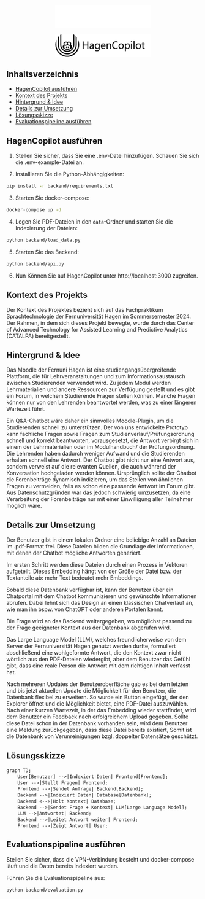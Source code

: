 <p align="center"><img width=250 src="img/hagencopilot_dark.png#gh-dark-mode-only" /></p>
<p align="center"><img width=250 src="img/hagencopilot_light.png#gh-light-mode-only" /></p>

## Inhaltsverzeichnis

- [HagenCopilot ausführen](#hagencopilot-ausführen)
- [Kontext des Projekts](#kontext-des-projekts)
- [Hintergrund & Idee](#hintergrund--idee)
- [Details zur Umsetzung](#details-zur-umsetzung)
- [Lösungsskizze](#lösungsskizze)
- [Evaluationspipeline ausführen](#evaluationspipeline-ausführen)

## HagenCopilot ausführen

1. Stellen Sie sicher, dass Sie eine .env-Datei hinzufügen. Schauen Sie sich die .env-example-Datei an.

2. Installieren Sie die Python-Abhängigkeiten:

```bash
pip install -r backend/requirements.txt
```

3. Starten Sie docker-compose:

```bash
docker-compose up -d
```

4. Legen Sie PDF-Dateien in den `data`-Ordner und starten Sie die Indexierung der Dateien:

```bash
python backend/load_data.py
```

5. Starten Sie das Backend:

```bash
python backend/api.py
```

6. Nun Können Sie auf HagenCopilot unter http://localhost:3000 zugreifen.

## Kontext des Projekts

Der Kontext des Projektes bezieht sich auf das Fachpraktikum Sprachtechnologie der Fernuniversität Hagen im Sommersemester 2024. Der Rahmen, in dem sich dieses Projekt bewegte, wurde durch das Center of Advanced Technology for Assisted Learning and Predictive Analytics (CATALPA) bereitgestellt.

## Hintergrund & Idee

Das Moodle der Fernuni Hagen ist eine studiengangsübergreifende Plattform, die für Lehrveranstaltungen und zum Informationsaustausch zwischen Studierenden verwendet wird. Zu jedem Modul werden Lehrmaterialien und andere Ressourcen zur Verfügung gestellt und es gibt ein Forum, in welchem Studierende Fragen stellen können. Manche Fragen können nur von den Lehrenden beantwortet werden, was zu einer längeren Wartezeit führt.

Ein Q&A-Chatbot wäre daher ein sinnvolles Moodle-Plugin, um die Studierenden schnell zu unterstützen. Der von uns entwickelte Prototyp kann fachliche Fragen sowie Fragen zum Studienverlauf/Prüfungsordnung schnell und korrekt beantworten, vorausgesetzt, die Antwort verbirgt sich in einem der Lehrmaterialien oder im Modulhandbuch/ der Prüfungsordnung. Die Lehrenden haben dadurch weniger Aufwand und die Studierenden erhalten schnell eine Antwort. Der Chatbot gibt nicht nur eine Antwort aus, sondern verweist auf die relevanten Quellen, die auch während der Konversation hochgeladen werden können. Ursprünglich sollte der Chatbot die Forenbeiträge dynamisch indizieren, um das Stellen von ähnlichen Fragen zu vermeiden, falls es schon eine passende Antwort im Forum gibt. Aus Datenschutzgründen war das jedoch schwierig umzusetzen, da eine Verarbeitung der Forenbeiträge nur mit einer Einwilligung aller Teilnehmer möglich wäre.

## Details zur Umsetzung

Der Benutzer gibt in einem lokalen Ordner eine beliebige Anzahl an Dateien im .pdf-Format frei. Diese Dateien bilden die Grundlage der Informationen, mit denen der Chatbot mögliche Antworten generiert.

Im ersten Schritt werden diese Dateien durch einen Prozess in Vektoren aufgeteilt. Dieses Embedding hängt von der Größe der Datei bzw. der Textanteile ab: mehr Text bedeutet mehr Embeddings.

Sobald diese Datenbank verfügbar ist, kann der Benutzer über ein Chatportal mit dem Chatbot kommunizieren und gewünschte Informationen abrufen. Dabei lehnt sich das Design an einen klassischen Chatverlauf an, wie man ihn bspw. von ChatGPT oder anderen Portalen kennt.

Die Frage wird an das Backend weitergegeben, wo möglichst passend zu der Frage geeigneter Kontext aus der Datenbank abgerufen wird.

Das Large Language Model (LLM), welches freundlicherweise von dem Server der Fernuniversität Hagen genutzt werden durfte, formuliert abschließend eine wohlgeformte Antwort, die den Kontext zwar nicht wörtlich aus den PDF-Dateien wiedergibt, aber dem Benutzer das Gefühl gibt, dass eine reale Person die Antwort mit dem richtigen Inhalt verfasst hat.

Nach mehreren Updates der Benutzeroberfläche gab es bei dem letzten und bis jetzt aktuellen Update die Möglichkeit für den Benutzer, die Datenbank flexibel zu erweitern. So wurde ein Button eingefügt, der den Explorer öffnet und die Möglichkeit bietet, eine PDF-Datei auszuwählen. Nach einer kurzen Wartezeit, in der das Embedding wieder stattfindet, wird dem Benutzer ein Feedback nach erfolgreichem Upload gegeben. Sollte diese Datei schon in der Datenbank vorhanden sein, wird dem Benutzer eine Meldung zurückgegeben, dass diese Datei bereits existiert, Somit ist die Datenbank von Verunreinigungen bzgl. doppelter Datensätze geschützt.

## Lösungsskizze

```mermaid
graph TD;
    User[Benutzer] -->|Indexiert Daten| Frontend[Frontend];
    User -->|Stellt Fragen| Frontend;
    Frontend -->|Sendet Anfrage| Backend[Backend];
    Backend -->|Indexiert Daten| Database[Datenbank];
    Backend <-->|Holt Kontext| Database;
    Backend -->|Sendet Frage + Kontext| LLM[Large Language Model];
    LLM -->|Antwortet| Backend;
    Backend -->|Leitet Antwort weiter| Frontend;
    Frontend -->|Zeigt Antwort| User;
```

## Evaluationspipeline ausführen

Stellen Sie sicher, dass die VPN-Verbindung besteht und docker-compose läuft und die Daten bereits indexiert wurden.

Führen Sie die Evaluationspipeline aus:

```bash
python backend/evaluation.py
```
